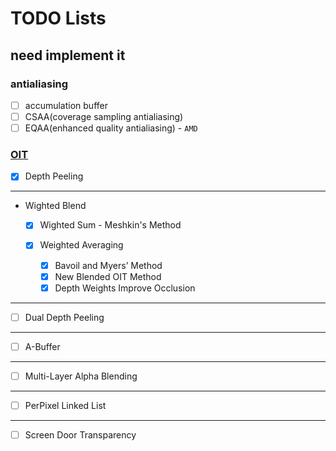 # TODO Lists

## need implement it

### antialiasing

- [ ] accumulation buffer
- [ ] CSAA(coverage sampling antialiasing)
- [ ] EQAA(enhanced quality antialiasing) - `AMD`

### [OIT][OIT_1]

- [x] Depth Peeling

---
- Wighted Blend
  - [X] Wighted Sum - Meshkin's Method

  - [x] Weighted Averaging
    - [X] Bavoil and Myers’ Method
    - [x] New Blended OIT Method
    - [x] Depth Weights Improve Occlusion

---

- [ ] Dual Depth Peeling

---
- [ ] A-Buffer

---

- [ ] Multi-Layer Alpha Blending

---

- [ ] PerPixel Linked List

---

- [ ] Screen Door Transparency

[OIT_1]: https://zhuanlan.zhihu.com/p/353940259 "OIT 方法"
[OIT_2]: https://zhuanlan.zhihu.com/p/430980851 "OIT 方法"
[OIT_3]: https://blog.csdn.net/fatcat123/article/details/90437592 "OIT 方法"
[OIT_4]: https://www.selfgleam.com/weighted-blended-oit "OIT 方法"
[OIT_5]: https://casual-effects.blogspot.com/2015/03/implemented-weighted-blended-order.html "WA 实现"